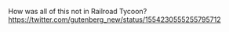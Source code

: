 How was all of this not in Railroad Tycoon? https://twitter.com/gutenberg_new/status/1554230555255795712